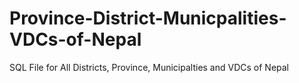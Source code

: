 # Province-District-Municpalities-VDCs-of-Nepal
SQL File for All Districts, Province, Municipalties and VDCs of Nepal
